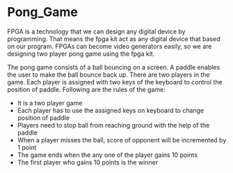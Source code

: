 # Pong_Game
FPGA is a technology that we can design any digital device by programming. That means the fpga kit act as any digital device that based on our program. FPGAs can become video generators easily, so we are designing two player pong game using the fpga kit.

The pong game consists of a ball bouncing on a screen. A paddle enables the user to make the ball bounce back up. There are two players in the game. Each player is assigned with two keys of the keyboard to control the position of paddle. 
Following are the rules of the game:
* It is a two player game
* Each player has to use the assigned keys on keyboard to change position of paddle
* Players need to stop ball from reaching ground with the help of the paddle
* When a player misses the ball, score of opponent will be incremented by 1 point
* The game ends when the any one of the player gains 10 points
* The first player who gains 10 points is the winner
